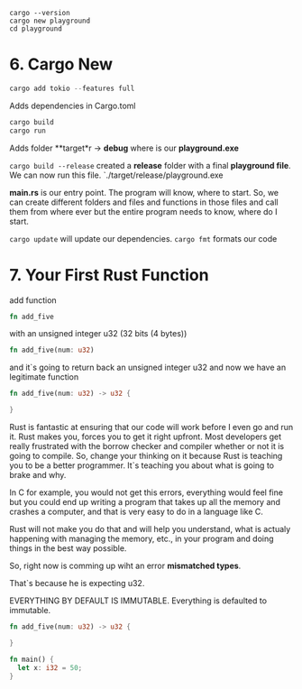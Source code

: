 ```
cargo --version
cargo new playground
cd playground
```

# 6. Cargo New

```rust
cargo add tokio --features full
```

Adds dependencies in Cargo.toml

```rust
cargo build
cargo run
```

Adds folder **target*r -> **debug** where is our **playground.exe**

`cargo build --release` created a **release** folder with a final **playground file**. We can now run this file.
`./target/release/playground.exe

**main.rs** is our entry point. The program will know, where to start. So, we can create different folders and files and functions in those files and call them from where ever
but the entire program needs to know, where do I start.

`cargo update` will update our dependencies.
`cargo fmt` formats our code

# 7. Your First Rust Function

add function 

```rust 
fn add_five
```
with an unsigned integer u32 (32 bits (4 bytes))

```rust
fn add_five(num: u32) 
```
and it`s going to return back an unsigned integer u32 and now we have an legitimate function

```rust
fn add_five(num: u32) -> u32 {

}
```
Rust is fantastic at ensuring that our code will work before I even go and run it. Rust makes you, forces you to get it right upfront. Most developers get really frustrated with the borrow checker and compiler whether or not it is going to compile. So, change your thinking on it because Rust is teaching you to be a better programmer. It`s teaching you about what is going to brake and why.

In C for example, you would not get this errors, everything would feel fine but you could end up writing a program that takes up all the memory and crashes a computer, and that is very easy to do in a language like C.

Rust will not make you do that and will help you understand, what is actualy happening with managing the memory, etc., in your program and doing things in the best way possible.

So, right now is comming up wiht an error **mismatched types**. 

That`s because he is expecting u32.




EVERYTHING BY DEFAULT IS IMMUTABLE. Everything is defaulted to immutable.
```rust
fn add_five(num: u32) -> u32 {

}

fn main() {
  let x: i32 = 50;
}
```























